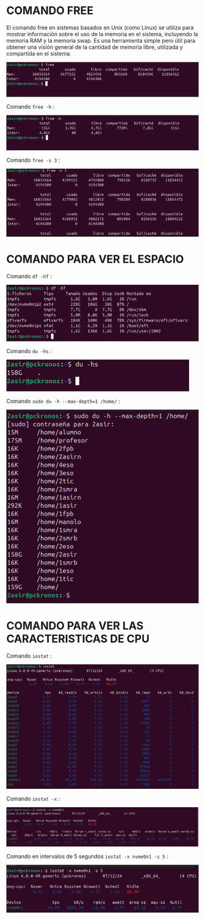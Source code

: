 # COMANDO FREE 

El comando free en sistemas basados en Unix (como Linux) se utiliza para mostrar información sobre el uso de la memoria en el sistema, incluyendo la memoria RAM y la memoria swap. Es una herramienta simple pero útil para obtener una visión general de la cantidad de memoria libre, utilizada y compartida en el sistema.

![free](img/img9.png)

Comando `free -h` :

![free](img/img10.png)

Comando `free -s 3` :

![free](img/img11.png)

# COMANDO PARA VER EL ESPACIO 

Comando `df -hT` :

![free](img/img12.png)

Comando `du -hs` :

![free](img/img13.png)

Comando `sudo du -h --max-depth=1 /home/` :

![free](img/img14.png)

# COMANDO PARA VER LAS CARACTERISTICAS DE CPU 

Comando `iostat` :

![free](img/img15.png)

Comando `iostat -x` : 

![free](img/img17.png)


Comando en intervalos de 5 segundos `iostat -x nvme0n1 -s 5` : 

![free](img/img16.png)
